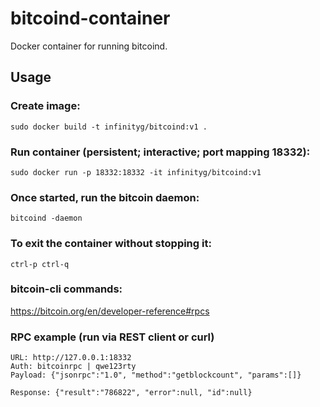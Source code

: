 # bitcoind-container
Docker container for running bitcoind.

## Usage
### Create image: 
```
sudo docker build -t infinityg/bitcoind:v1 .
```

### Run container (persistent; interactive; port mapping 18332): 

```
sudo docker run -p 18332:18332 -it infinityg/bitcoind:v1
```

### Once started, run the bitcoin daemon: 

```
bitcoind -daemon
```

### To exit the container without stopping it:
```
ctrl-p ctrl-q
```

### bitcoin-cli commands:

https://bitcoin.org/en/developer-reference#rpcs

### RPC example (run via REST client or curl)

```
URL: http://127.0.0.1:18332
Auth: bitcoinrpc | qwe123rty
Payload: {"jsonrpc":"1.0", "method":"getblockcount", "params":[]}

Response: {"result":"786822", "error":null, "id":null}
```
